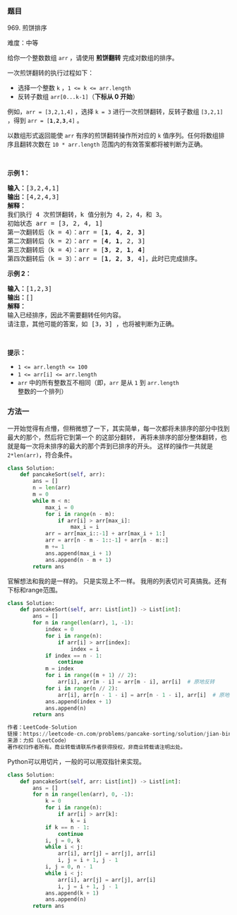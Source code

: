 ### 题目
969\. 煎饼排序

难度：中等
<p>给你一个整数数组 <code>arr</code> ，请使用 <strong>煎饼翻转</strong><em> </em>完成对数组的排序。</p>

<p>一次煎饼翻转的执行过程如下：</p>

<ul>
	<li>选择一个整数 <code>k</code> ，<code>1 &lt;= k &lt;= arr.length</code></li>
	<li>反转子数组 <code>arr[0...k-1]</code>（<strong>下标从 0 开始</strong>）</li>
</ul>

<p>例如，<code>arr = [3,2,1,4]</code> ，选择 <code>k = 3</code> 进行一次煎饼翻转，反转子数组 <code>[3,2,1]</code> ，得到 <code>arr = [<strong>1</strong>,<strong>2</strong>,<strong>3</strong>,4]</code> 。</p>

<p>以数组形式返回能使 <code>arr</code> 有序的煎饼翻转操作所对应的 <code>k</code> 值序列。任何将数组排序且翻转次数在&nbsp;<code>10 * arr.length</code> 范围内的有效答案都将被判断为正确。</p>

<p>&nbsp;</p>

<p><strong>示例 1：</strong></p>

<pre><strong>输入：</strong>[3,2,4,1]
<strong>输出：</strong>[4,2,4,3]
<strong>解释：</strong>
我们执行 4 次煎饼翻转，k 值分别为 4，2，4，和 3。
初始状态 arr = [3, 2, 4, 1]
第一次翻转后（k = 4）：arr = [<strong>1</strong>, <strong>4</strong>, <strong>2</strong>, <strong>3</strong>]
第二次翻转后（k = 2）：arr = [<strong>4</strong>, <strong>1</strong>, 2, 3]
第三次翻转后（k = 4）：arr = [<strong>3</strong>, <strong>2</strong>, <strong>1</strong>, <strong>4</strong>]
第四次翻转后（k = 3）：arr = [<strong>1</strong>, <strong>2</strong>, <strong>3</strong>, 4]，此时已完成排序。 
</pre>

<p><strong>示例 2：</strong></p>

<pre><strong>输入：</strong>[1,2,3]
<strong>输出：</strong>[]
<strong>解释：
</strong>输入已经排序，因此不需要翻转任何内容。
请注意，其他可能的答案，如 [3，3] ，也将被判断为正确。
</pre>

<p>&nbsp;</p>

<p><strong>提示：</strong></p>

<ul>
	<li><code>1 &lt;= arr.length &lt;= 100</code></li>
	<li><code>1 &lt;= arr[i] &lt;= arr.length</code></li>
	<li><code>arr</code> 中的所有整数互不相同（即，<code>arr</code> 是从 <code>1</code> 到 <code>arr.length</code> 整数的一个排列）</li>
</ul>


### 方法一
一开始觉得有点懵，但稍微想了一下，其实简单，每一次都将未排序的部分中找到最大的那个，然后将它到第一个 的这部分翻转，
再将未排序的部分整体翻转，也就是每一次将未排序的最大的那个弄到已排序的开头。
这样的操作一共就是`2*len(arr)`，符合条件。

~~~ Python
class Solution:
    def pancakeSort(self, arr):
        ans = []
        n = len(arr)
        m = 0
        while m < n:
            max_i = 0
            for i in range(n - m):
                if arr[i] > arr[max_i]:
                    max_i = i
            arr = arr[max_i::-1] + arr[max_i + 1:]
            arr = arr[n - m - 1::-1] + arr[n - m::]
            m += 1
            ans.append(max_i + 1)
            ans.append(n - m + 1)
        return ans
~~~

官解想法和我的是一样的。
只是实现上不一样。
我用的列表切片可真搞我。还有下标和range范围。
~~~ Python
class Solution:
    def pancakeSort(self, arr: List[int]) -> List[int]:
        ans = []
        for n in range(len(arr), 1, -1):
            index = 0
            for i in range(n):
                if arr[i] > arr[index]:
                    index = i
            if index == n - 1:
                continue
            m = index
            for i in range((m + 1) // 2):
                arr[i], arr[m - i] = arr[m - i], arr[i]  # 原地反转
            for i in range(n // 2):
                arr[i], arr[n - 1 - i] = arr[n - 1 - i], arr[i]  # 原地反转
            ans.append(index + 1)
            ans.append(n)
        return ans

作者：LeetCode-Solution
链接：https://leetcode-cn.com/problems/pancake-sorting/solution/jian-bing-pai-xu-by-leetcode-solution-rzzu/
来源：力扣（LeetCode）
著作权归作者所有。商业转载请联系作者获得授权，非商业转载请注明出处。
~~~

Python可以用切片，一般的可以用双指针来实现。
~~~ Python
class Solution:
    def pancakeSort(self, arr: List[int]) -> List[int]:
        ans = []
        for n in range(len(arr), 0, -1):
            k = 0
            for i in range(n):
                if arr[i] > arr[k]:
                    k = i
            if k == n - 1:
                continue
            i, j = 0, k
            while i < j:
                arr[i], arr[j] = arr[j], arr[i]
                i, j = i + 1, j - 1
            i, j = 0, n - 1
            while i < j:
                arr[i], arr[j] = arr[j], arr[i]
                i, j = i + 1, j - 1
            ans.append(k + 1)
            ans.append(n)
        return ans
~~~